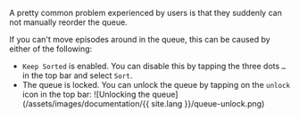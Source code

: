 A pretty common problem experienced by users is that they suddenly can not manually reorder the queue.

If you can't move episodes around in the queue, this can be caused by either of the following:

- `Keep Sorted` is enabled. You can disable this by tapping the three dots `…` in the top bar and select `Sort`.
- The queue is locked. You can unlock the queue by tapping on the `unlock` icon in the top bar:
  ![Unlocking the queue](/assets/images/documentation/{{ site.lang }}/queue-unlock.png)

